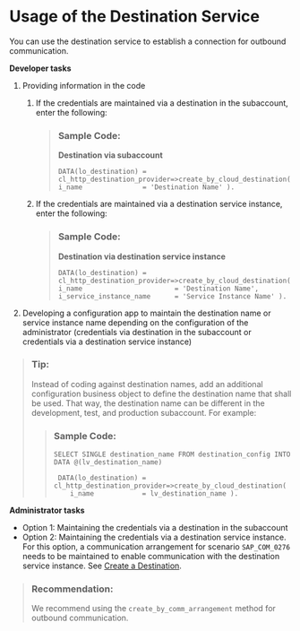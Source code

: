 <!-- loio40ecb5c8bd054808805863e4814d6b6d -->

# Usage of the Destination Service

You can use the destination service to establish a connection for outbound communication.



 **Developer tasks**

1.  Providing information in the code
    1.  If the credentials are maintained via a destination in the subaccount, enter the following:

        > ### Sample Code:  
        > **Destination via subaccount**
        > 
        > ```
        > DATA(lo_destination) = cl_http_destination_provider=>create_by_cloud_destination(
        > i_name               = 'Destination Name' ).
        > 
        > ```

    2.  If the credentials are maintained via a destination service instance, enter the following:

        > ### Sample Code:  
        > **Destination via destination service instance**
        > 
        > ```
        > DATA(lo_destination) = cl_http_destination_provider=>create_by_cloud_destination(
        > i_name                       = 'Destination Name',
        > i_service_instance_name      = 'Service Instance Name' ).
        > ```


2.  Developing a configuration app to maintain the destination name or service instance name depending on the configuration of the administrator \(credentials via destination in the subaccount or credentials via a destination service instance\)

> ### Tip:  
> Instead of coding against destination names, add an additional configuration business object to define the destination name that shall be used. That way, the destination name can be different in the development, test, and production subaccount. For example:
> 
> > ### Sample Code:  
> > ```
> > SELECT SINGLE destination_name FROM destination_config INTO DATA @(lv_destination_name)
> > 
> >  DATA(lo_destination) = cl_http_destination_provider=>create_by_cloud_destination(
> >     i_name            = lv_destination_name ).
> > 
> > ```

**Administrator tasks**

-   Option 1: Maintaining the credentials via a destination in the subaccount
-   Option 2: Maintaining the credentials via a destination service instance. For this option, a communication arrangement for scenario `SAP_COM_0276` needs to be maintained to enable communication with the destination service instance. See [Create a Destination](Create_a_Destination_3fa7934.md).

> ### Recommendation:  
> We recommend using the `create_by_comm_arrangement` method for outbound communication.

